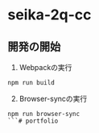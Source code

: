 # seika-2q-cc

## 開発の開始

1. Webpackの実行

```
npm run build
```

2. Browser-syncの実行

```
npm run browser-sync
```# portfolio
